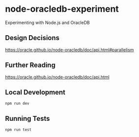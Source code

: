 # node-oracledb-experiment

Experimenting with Node.js and OracleDB

## Design Decisions

https://oracle.github.io/node-oracledb/doc/api.html#parallelism

## Further Reading

https://oracle.github.io/node-oracledb/doc/api.html

## Local Development

```
npm run dev
```

## Running Tests

```
npm run test
```
